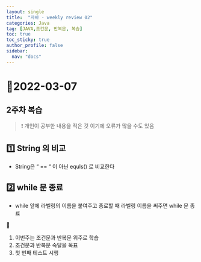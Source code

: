```yaml
---
layout: single
title:  "자바 - weekly review 02"
categories: Java
tag: [JAVA,조건문, 반복문, 복습]
toc: true
toc_sticky: true
author_profile: false
sidebar:
  nav: "docs"
---
```


# 📆2022-03-07

## 2주차 복습

<!--Quote-->

> ❗ 개인이 공부한 내용을 적은 것 이기에 오류가 많을 수도 있음


## **1️⃣** String 의 비교

- String은 “ == “ 이 아닌 equls() 로 비교한다

## **2️⃣ while 문 종료**

<script src="https://gist.github.com/kimyeong96/87b2cb7df08bdc97742c839d4486cb4f.js"></script>

- while 앞에 라벨링의 이름을 붙여주고 종료할 때 라벨링 이름을 써주면 while 문 종료

📒
1. 이번주는 조건문과 반복문 위주로 학습
2. 조건문과 반복문 숙달을 목표
3. 첫 번째 테스트 시행